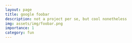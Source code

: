 ```yaml
---
layout: page
title: google foobar
description: not a project per se, but cool nonetheless
img: assets/img/foobar.png
importance: 1
category: fun
---
```

